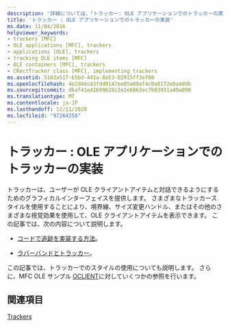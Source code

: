 ```yaml
---
description: '詳細については、「トラッカー: OLE アプリケーションでのトラッカーの実装」を参照してください。'
title: 'トラッカー : OLE アプリケーションでのトラッカーの実装'
ms.date: 11/04/2016
helpviewer_keywords:
- trackers [MFC]
- OLE applications [MFC], trackers
- applications [OLE], trackers
- tracking OLE items [MFC]
- OLE containers [MFC], trackers
- CRectTracker class [MFC], implementing trackers
ms.assetid: 5103a517-65bd-441a-8a53-02915ff3ef08
ms.openlocfilehash: 4e2d4dc43fdd0147ee05a00af4c0a8172e0a4ddb
ms.sourcegitcommit: d6af41e42699628c3e2e6063ec7b03931a49a098
ms.translationtype: MT
ms.contentlocale: ja-JP
ms.lasthandoff: 12/11/2020
ms.locfileid: "97264258"
---
```

# <a name="trackers-implementing-trackers-in-your-ole-application"></a>トラッカー : OLE アプリケーションでのトラッカーの実装

トラッカーは、ユーザーが OLE クライアントアイテムと対話できるようにするためのグラフィカルインターフェイスを提供します。 さまざまなトラッカースタイルを使用することにより、境界線、サイズ変更ハンドル、またはその他のさまざまな視覚効果を使用して、OLE クライアントアイテムを表示できます。 この記事では、次の内容について説明します。

- [コードで追跡を実装する方法](../mfc/how-to-implement-tracking-in-your-code.md)。

- [ラバーバンドとトラッカー](../mfc/rubber-banding-and-trackers.md)。

この記事では、トラッカーでのスタイルの使用についても説明します。 さらに、MFC OLE サンプル [OCLIENT](../overview/visual-cpp-samples.md)に対していくつかの参照を行います。

## <a name="see-also"></a>関連項目

[Trackers](../mfc/trackers.md)
